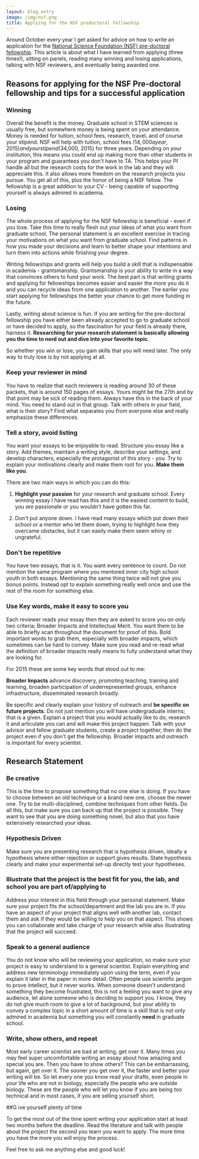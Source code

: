 ```yaml
---
layout: blog_entry
image: /img/nsf.png
title: Applying for the NSF predoctoral fellowship 
---
```


Around October every year I get asked for advice on how to write an application for the [National Science Foundation (NSF) pre-doctoral fellowship](http://www.nsfgrfp.org/).  This article is about what I have learned from applying (three times!), sitting on panels, reading many winning and losing applications, talking with NSF reviewers, and eventually being awarded one.

## Reasons for applying for the NSF Pre-doctoral fellowship and tips for a successful application

### Winning

Overall the benefit is the money.  Graduate school in STEM sciences is usually free, but somewhere money is being spent on your attendance.  Money is needed for tuition, school fees, research, travel, and of course your stipend.  NSF will help with tuition, school fees ($14,000 a year, 2015) and your stipend ($34,000, 2015) for three years. Depending on your institution, this means you could end up making more than other students in your program and guarantees you don't have to TA. This helps your PI handle all but the research costs for the work in the lab and they will appreciate this.  It also allows more freedom on the research projects you pursue.  You get all of this, plus the honor of being a NSF fellow.  The fellowship is a great addition to your CV - being capable of supporting yourself is always admired in academia.

### Losing

The whole process of applying for the NSF fellowship is beneficial - even if you lose. Take this time to really flesh out your ideas of what you want from graduate school.  The personal statement is an excellent exercise in tracing your motivations on what you want from graduate school.  Find patterns in how you made your decisions and learn to better shape your intentions and turn them into actions while finishing your degree.  

Writing fellowships and grants will help you build a skill that is indispensable in academia - grantsmanship.  Grantsmanship is your ability to write in a way that convinces others to fund your work.  The best part is that writing grants and applying for fellowships becomes easier and easier the more you do it and you can recycle ideas from one application to another.  The earlier you start applying for fellowships the better your chance to get more funding in the future. 

Lastly, writing about science is fun.  If you are writing for the pre-doctoral fellowship you have either been already accepted to go to graduate school or have decided to apply, so the fascination for your field is already there, harness it. <b>Researching for your research statement is basically allowing you the time to nerd out and dive into your favorite topic</b>.

So whether you win or lose, you gain skills that you will need later. The only way to truly lose is by not applying at all.  

### Keep your reviewer in mind

You have to realize that each reviewers is reading around 30 of these packets, that is around 150 pages of essays.  Yours might be the 27th and by that point may be sick of reading them.  Always have this in the back of your mind.  You need to stand out in that group.  Talk with others in your field, what is their story? Find what separates you from everyone else and really emphasize these differences.

### Tell a story, avoid listing

You want your essays to be enjoyable to read.  Structure you essay like a story.  Add themes, maintain a writing style, describe your settings, and develop characters, especially the protagonist of this story - you.  Try to explain your motivations clearly and make them root for you. **Make them like you**.

There are two main ways in which you can do this:

1.	**Highlight your passion** for your research and graduate school.  Every winning essay I have read has this and it is the easiest content to build, you *are* passionate or you wouldn't have gotten this far.

2.	Don't put anyone down.  I have read many essays which put down their school or a mentor who let them down, trying to highlight how they overcame obstacles, but it can easily make them seem whiny or ungrateful.  

### Don't be repetitive

You have two essays, that is it. You want every sentence to count.  Do not mention the same program where you mentored inner city high school youth in both essays. Mentioning the same thing twice will not give you bonus points. Instead opt to explain something really well once and use the rest of the room for something else. 

### Use Key words, make it easy to score you

Each reviewer reads your essay then they are asked to score you on only two criteria; Broader Impacts and Intellectual Merit.  You want them to be able to briefly scan throughout the document for proof of this.  Bold important words to grab them, especially with broader impacts, which sometimes can be hard to convey.  Make sure you read and re-read what the definition of broader impacts really means to fully understand what they are looking for.

For 2015 these are some key words that stood out to me:

**Broader Impacts** advance discovery, promoting teaching, training and learning, broaden participation of underrepresented groups, enhance infrastructure, disseminated research broadly.

Be specific and clearly explain your history of outreach and **be specific on future projects**.  Do not just mention you will have undergraduate interns; that is a given.  Explain a project that you would actually like to do, research it and articulate you can and will make this project happen.  Talk with your advisor and fellow graduate students, create a project together, then do the project even if you don't get the fellowship.  Broader impacts and outreach is important for every scientist. 

## Research Statement

### Be creative

This is the time to propose something that no one else is doing.  If you have to choose between an old technique or a brand new one, choose the newer one.  Try to be multi-disciplined, combine techniques from other fields.  Do all this, but make sure you can back up that the project is possible.  They want to see that you are doing something novel, but also that you have extensively researched your ideas.

### Hypothesis Driven

Make sure you are presenting research that is hypothesis driven, ideally a hypothesis where either rejection or support gives results.  State hypothesis clearly and make your experimental set-up directly test your hypotheses.

### Illustrate that the project is the best fit for you, the lab, and school you are part of/applying to

Address your interest in this field through your personal statement.  Make sure your project fits the school/department and the lab you are in.  If you have an aspect of your project that aligns well with another lab, contact them and ask if they would be willing to help you on that aspect.  This shows you can collaborate and take charge of your research while also illustrating that the project will succeed.

### Speak to a general audience

You do not know who will be reviewing your application, so make sure your project is easy to understand to a general scientist. Explain everything and address new terminology immediately upon using the term, even if you explain it later in the paper in more detail.  Often people use scientific jargon to prove intellect, but it never works.  When someone doesn't understand something they become frustrated, this is not a feeling you want to give any audience, let alone someone who is deciding to support you.  I know, they do not give much room to give a lot of background, but your ability to convey a complex topic in a short amount of time is a skill that is not only admired in academia but something you will constantly **need** in graduate school.

### Write, show others, and repeat

Most early career scientist are bad at writing, get over it. Many times you may feel super uncomfortable writing an essay about how amazing and special you are. Then you have to show others?  This can be embarrassing, but again, get over it. The sooner you get over it, the faster and better your writing will be.  So let every one you know read your drafts, even people in your life who are not in biology, especially the people who are outside biology.  These are the people who will let you know if you are being too technical and in most cases, if you are selling yourself short.  

##G ive yourself plenty of time

To get the most out of the time spent writing your application start at least two months before the deadline.  Read the literature and talk with people about the project the second you learn you want to apply.  The more time you have the more you will enjoy the process.

Feel free to ask me anything else and good luck!






